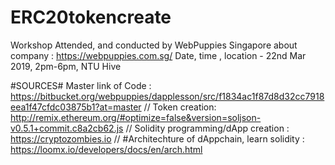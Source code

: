 # ERC20tokencreate
Workshop Attended, and conducted by WebPuppies Singapore
about company : https://webpuppies.com.sg/
Date, time , location - 22nd Mar 2019, 2pm-6pm, NTU Hive

#SOURCES#
Master link of Code : https://bitbucket.org/webpuppies/dapplesson/src/f1834ac1f87d8d32cc7918eea1f47cfdc03875b1?at=master
// 
Token creation: http://remix.ethereum.org/#optimize=false&version=soljson-v0.5.1+commit.c8a2cb62.js
//
Solidity programming/dApp creation : https://cryptozombies.io
//
#Architechture of dAppchain, learn solidity : https://loomx.io/developers/docs/en/arch.html

